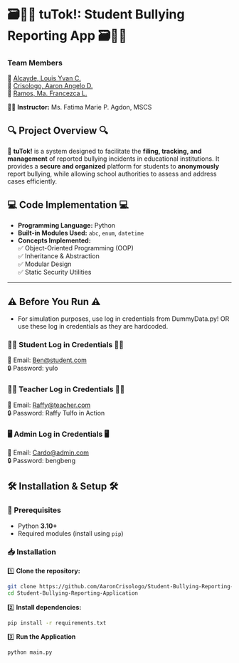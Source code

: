 # 🗃️🧑‍🏫 tuTok!: Student Bullying Reporting App 🗃️🧑‍🏫  

### Team Members  
📌 [Alcayde, Louis Yvan C.]()  
📌 [Crisologo, Aaron Angelo D.]()  
📌 [Ramos, Ma. Francezca L.]()  

👩‍🏫 **Instructor:** Ms. Fatima Marie P. Agdon, MSCS  

## 🔍 Project Overview 🔍  
📝 **tuTok!** is a system designed to facilitate the **filing, tracking, and management** of reported bullying incidents in educational institutions. It provides a **secure and organized** platform for students to **anonymously** report bullying, while allowing school authorities to assess and address cases efficiently.  

## 💻 Code Implementation 💻  
- **Programming Language:** Python  
- **Built-in Modules Used:** `abc`, `enum`, `datetime`  
- **Concepts Implemented:**  
  ✅ Object-Oriented Programming (OOP)  
  ✅ Inheritance & Abstraction  
  ✅ Modular Design  
  ✅ Static Security Utilities  

---
## ⚠️ Before You Run ⚠️
- For simulation purposes, use log in credentials from DummyData.py! OR use these log in credentials as they are hardcoded. 

### 🧑‍🎓 Student Log in Credentials 🧑‍🎓
📧 Email: Ben@student.com <br>
🔒 Password: yulo

### 👨‍🏫 Teacher Log in Credentials 👨‍🏫
📧 Email: Raffy@teacher.com <br>
🔒 Password: Raffy Tulfo in Action

### 🖥️ Admin Log in Credentials 🖥️
📧 Email: Cardo@admin.com <br>
🔒 Password: bengbeng

## 🛠️ Installation & Setup 🛠️  

### 📌 Prerequisites  
- Python **3.10+**  
- Required modules (install using `pip`)  

### 📥 Installation  
1️⃣ **Clone the repository:**  
```sh
git clone https://github.com/AaronCrisologo/Student-Bullying-Reporting-Application
cd Student-Bullying-Reporting-Application
```
2️⃣ **Install dependencies:**
```sh
pip install -r requirements.txt
```
3️⃣ **Run the Application**
```sh
python main.py
```
